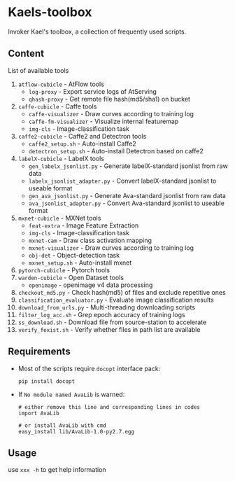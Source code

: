 # Kaels-toolbox

Invoker Kael's toolbox, a collection of frequently used scripts.

## Content

List of available tools 
1. `atflow-cubicle` - AtFlow tools
    * `log-proxy` - Export service logs of AtServing
    * `qhash-proxy` - Get remote file hash(md5/sha1) on bucket       
2. `caffe-cubicle` - Caffe tools
    * `caffe-visualizer` - Draw curves according to training log
    * `caffe-fm-visualizer` - Visualize internal featuremap
    * `img-cls` - Image-classification task
3. `caffe2-cubicle` - Caffe2 and Detectron tools
    * `caffe2_setup.sh` - Auto-install Caffe2
    * `detectron_setup.sh` - Auto-install Detectron based on caffe2
4. `labelX-cubicle` - LabelX tools
    * `gen_labelx_jsonlist.py` - Generate labelX-standard jsonlist from raw data
    * `labelx_jsonlist_adapter.py` - Convert labelX-standard jsonlist to useable format
    * `gen_ava_jsonlist.py` - Generate Ava-standard jsonlist from raw data
    * `ava_jsonlist_adapter.py` - Convert Ava-standard jsonlist to useable format
5. `mxnet-cubicle` - MXNet tools
    * `feat-extra` - Image Feature Extraction
    * `img-cls` - Image-classification task
    * `mxnet-cam` - Draw class activation mapping
    * `mxnet-visualizer` - Draw curves according to training log
    * `obj-det` - Object-detection task
    * `mxnet_setup.sh` - Auto-install mxnet
6. `pytorch-cubicle` - Pytorch tools
7. `warden-cubicle` - Open Dataset tools
    * `openimage` - openimage v4 data processing
8. `checkout_md5.py` - Check hash(md5) of files and exclude repetitive ones
9. `classification_evaluator.py` - Evaluate image classification results
10. `download_from_urls.py` - Multi-threading downloading scripts  
11. `filter_log_acc.sh` - Grep epoch accuracy of training logs
12. `ss_download.sh` - Download file from source-station to accelerate
13. `verify_fexist.sh` - Verify whether files in path list are available


## Requirements

* Most of the scripts require `docopt` interface pack:

    ```
    pip install docopt
    ```

* If `No module named AvaLib` is warned:

    ```
    # either remove this line and corresponding lines in codes
    import AvaLib

    # or install AvaLib with cmd
    easy_install lib/AvaLib-1.0-py2.7.egg
    ```

## Usage

use `xxx -h` to get help information
